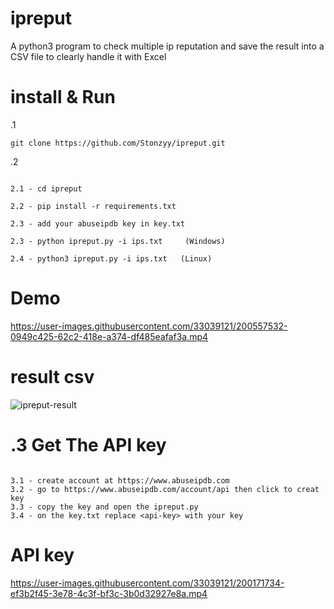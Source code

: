 # ipreput
A python3 program to check multiple ip reputation and save the result into a CSV file to clearly handle it with Excel

# install & Run

.1
 ```
 git clone https://github.com/Stonzyy/ipreput.git
 
 ```
 
.2

```

2.1 - cd ipreput 

2.2 - pip install -r requirements.txt

2.3 - add your abuseipdb key in key.txt

2.3 - python ipreput.py -i ips.txt     (Windows)

2.4 - python3 ipreput.py -i ips.txt   (Linux)

```
# Demo

https://user-images.githubusercontent.com/33039121/200557532-0949c425-62c2-418e-a374-df485eafaf3a.mp4


# result csv

![ipreput-result](https://user-images.githubusercontent.com/33039121/200705132-4888695a-feb9-45d6-930e-637c548d0a5b.PNG)



# .3 Get The API key 

```

3.1 - create account at https://www.abuseipdb.com
3.2 - go to https://www.abuseipdb.com/account/api then click to creat key
3.3 - copy the key and open the ipreput.py
3.4 - on the key.txt replace <api-key> with your key

```
# API key 

https://user-images.githubusercontent.com/33039121/200171734-ef3b2f45-3e78-4c3f-bf3c-3b0d32927e8a.mp4


